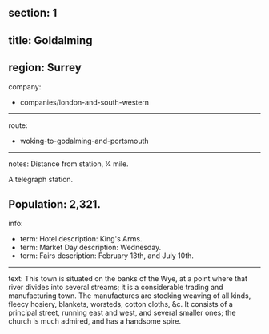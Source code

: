 section: 1
----
title: Goldalming
----
region: Surrey
----
company:
- companies/london-and-south-western
----
route:
- woking-to-godalming-and-portsmouth
----
notes: Distance from station, ¼ mile.

A telegraph station.

Population: 2,321.
----
info:
- term: Hotel
  description: King's Arms.
- term: Market Day
  description: Wednesday.
- term: Fairs
  description: February 13th, and July 10th.
----
text: This town is situated on the banks of the Wye, at a point where that river divides into several streams; it is a considerable trading and manufacturing town. The manufactures are stocking weaving of all kinds, fleecy hosiery, blankets, worsteds, cotton cloths, &c. It consists of a principal street, running east and west, and several smaller ones; the church is much admired, and has a handsome spire.
